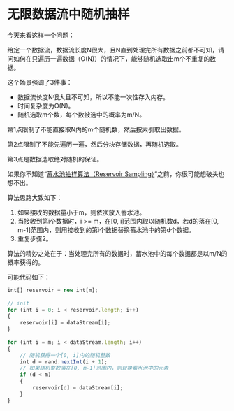 无限数据流中随机抽样
==

今天来看这样一个问题：

给定一个数据流，数据流长度N很大，且N直到处理完所有数据之前都不可知，请问如何在只遍历一遍数据（O(N)）的情况下，能够随机选取出m个不重复的数据。

这个场景强调了3件事：

- 数据流长度N很大且不可知，所以不能一次性存入内存。
- 时间复杂度为O(N)。
- 随机选取m个数，每个数被选中的概率为m/N。

第1点限制了不能直接取N内的m个随机数，然后按索引取出数据。

第2点限制了不能先遍历一遍，然后分块存储数据，再随机选取。

第3点是数据选取绝对随机的保证。

如果你不知道“[蓄水池抽样算法（Reservoir Sampling）](https://en.wikipedia.org/wiki/Reservoir_sampling)”之前，你很可能想破头也想不出。

算法思路大致如下：

1. 如果接收的数据量小于m，则依次放入蓄水池。
2. 当接收到第i个数据时，i >= m，在[0, i]范围内取以随机数d，若d的落在[0, m-1]范围内，则用接收到的第i个数据替换蓄水池中的第d个数据。
3. 重复步骤2。

算法的精妙之处在于：当处理完所有的数据时，蓄水池中的每个数据都是以m/N的概率获得的。

可能代码如下：

```js
int[] reservoir = new int[m];
 
// init
for (int i = 0; i < reservoir.length; i++)
{
    reservoir[i] = dataStream[i];
}
 
for (int i = m; i < dataStream.length; i++)
{
    // 随机获得一个[0, i]内的随机整数
    int d = rand.nextInt(i + 1);
    // 如果随机整数落在[0, m-1]范围内，则替换蓄水池中的元素
    if (d < m)
    {
        reservoir[d] = dataStream[i];
    }
}
```